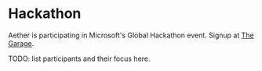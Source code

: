 # Hackathon

Aether is participating in Microsoft's Global Hackathon event. Signup at [The Garage](https://garagehackbox.azurewebsites.net/hackathons/2356/projects/105003).

TODO: list participants and their focus here.